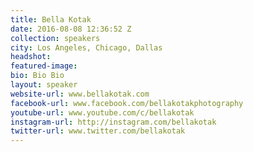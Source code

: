 ```yaml
---
title: Bella Kotak
date: 2016-08-08 12:36:52 Z
collection: speakers
city: Los Angeles, Chicago, Dallas
headshot: 
featured-image:
bio: Bio Bio
layout: speaker
website-url: www.bellakotak.com
facebook-url: www.facebook.com/bellakotakphotography
youtube-url: www.youtube.com/c/bellakotak
instagram-url: http://instagram.com/bellakotak
twitter-url: www.twitter.com/bellakotak
---
```

